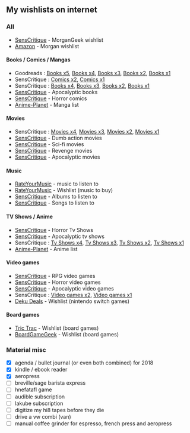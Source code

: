 ## My wishlists on internet ##

### All ###
* [SensCritique](/exports/senscritique/envies.md) - MorganGeek wishlist
* [Amazon](https://www.amazon.fr/gp/registry/wishlist/14HF95ODPK8AI/) - Morgan wishlist

#### Books / Comics / Mangas
* Goodreads : [Books x5](https://www.goodreads.com/review/list/17205528-morgan?shelf=to-read-x5), [Books x4](https://www.goodreads.com/review/list/17205528-morgan?shelf=to-read-x4), [Books x3](https://www.goodreads.com/review/list/17205528?shelf=to-read-x3), [Books x2](https://www.goodreads.com/review/list/17205528?shelf=to-read-x2), [Books x1](https://www.goodreads.com/review/list/17205528?shelf=to-read)
* SensCritique : [Comics x2](https://www.senscritique.com/liste/Envies_x2/1586559), [Comics x1](https://www.senscritique.com/MorganGeek/collection/wish/bd/all/all/all/all/all/all/gallery/page-1)
* SensCritique : [Books x4](https://www.senscritique.com/liste/Envies_x4/2847562), [Books x3](https://www.senscritique.com/liste/Envies_x3/1615509), [Books x2](https://www.senscritique.com/liste/Envies_x2/1469427), [Books x1](https://www.senscritique.com/MorganGeek/collection/wish/livres/all/all/all/all/all/all/gallery/page-1)
* [SensCritique](https://www.senscritique.com/liste/Mes_envies_apocalyptiques/276932) - Apocalyptic books
* [SensCritique](https://www.senscritique.com/liste/Envies_d_horreur/853562) - Horror comics
* [Anime-Planet](http://www.anime-planet.com/users/MorganGeek/manga/wanttoread) - Manga list

#### Movies
* SensCritique : [Movies x4](https://www.senscritique.com/liste/Envies_x4/1802277), [Movies x3](https://www.senscritique.com/liste/Envies_x3/1521649), [Movies x2](https://www.senscritique.com/liste/Envies_x2/1455499), [Movies x1](https://www.senscritique.com/MorganGeek/collection/wish/films/all/all/all/all/all/all/gallery/page-1)
* [SensCritique](https://www.senscritique.com/liste/Envies_de_gloire_et_de_heros_de_la_baston_quoi/562578) - Dumb action movies  
* [SensCritique](https://www.senscritique.com/liste/Envies_de_films_de_science_fiction/1041728) - Sci-fi movies  
* [SensCritique](https://www.senscritique.com/liste/Envies_de_films_a_venger/1552465) - Revenge movies 
* [SensCritique](https://www.senscritique.com/liste/Envies_apocalyptiques/389265) - Apocalyptic movies

#### Music
* [RateYourMusic](https://fr.rateyourmusic.com/collection/MorganGeek/stag/to+listen/) - music to listen to
* [RateYourMusic](https://fr.rateyourmusic.com/collection/MorganGeek/wishlist) - Wishlist (music to buy)
* [SensCritique](https://www.senscritique.com/MorganGeek/collection/wish/albums/all/all/all/all/all/all/gallery/page-1) - Albums to listen to
* [SensCritique](https://www.senscritique.com/MorganGeek/collection/wish/morceaux/all/all/all/all/all/all/gallery/page-1) - Songs to listen to 

#### TV Shows / Anime
* [SensCritique](https://www.senscritique.com/liste/Envies_d_horreur/1038603) - Horror Tv Shows
* [SensCritique](https://www.senscritique.com/liste/Envies_Apocalyptiques/478830) - Apocalyptic tv shows
* SensCritique : [Tv Shows x4](https://www.senscritique.com/liste/Envies_x4/2527907), [Tv Shows x3](https://www.senscritique.com/liste/Envies_x3/1699429), [Tv Shows x2](https://www.senscritique.com/liste/Envies_x2/1461846), [Tv Shows x1](https://www.senscritique.com/MorganGeek/collection/wish/series/all/all/all/all/all/all/gallery/page-1)
* [Anime-Planet](http://www.anime-planet.com/users/MorganGeek/anime/wanttowatch) - Anime list

#### Video games
* [SensCritique](https://www.senscritique.com/liste/Envies_de_RPG/494080) - RPG video games
* [SensCritique](https://www.senscritique.com/liste/Envies_d_horreur/492442) - Horror video games
* [SensCritique](https://www.senscritique.com/liste/Envies_apocalyptiques/492439) - Apocalyptic video games
* SensCritique : [Video games x2](https://www.senscritique.com/liste/Envies_x2/2568712), [Video games x1](https://www.senscritique.com/MorganGeek/collection/wish/jeuxvideo/all/all/all/all/all/all/gallery/page-1)
* [Deku Deals](https://www.dekudeals.com/wishlist/rkfdxtskhw?sort=added_to_wishlist) - Wishlist (nintendo switch games)

#### Board games
* [Tric Trac](https://www.trictrac.net/mur/silvermo/wishlist) - Wishlist (board games)
* [BoardGameGeek](https://boardgamegeek.com/wishlist/Silvermo) - Wishlist (board games)

### Material misc ###

* [x] agenda / bullet journal (or even both combined) for 2018
* [x] kindle / ebook reader
* [x] aeropress
* [ ] breville/sage barista express
* [ ] hnefatafl game
* [ ] audible subscription
* [ ] lakube subscription
* [ ] digitize my hi8 tapes before they die
* [ ] drive a vw combi (van)
* [ ] manual coffee grinder for espresso, french press and aeropress
